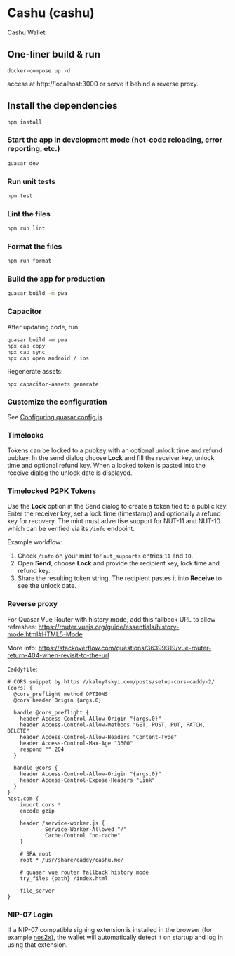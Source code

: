 # Cashu (cashu)

Cashu Wallet

## One-liner build & run

```
docker-compose up -d
```

access at http://localhost:3000 or serve it behind a reverse proxy.

## Install the dependencies

```bash
npm install
```

### Start the app in development mode (hot-code reloading, error reporting, etc.)

```bash
quasar dev
```

### Run unit tests

```bash
npm test
```

### Lint the files

```bash
npm run lint
```

### Format the files

```bash
npm run format
```

### Build the app for production

```bash
quasar build -m pwa
```

### Capacitor

After updating code, run:

```
quasar build -m pwa
npx cap copy
npx cap sync
npx cap open android / ios
```

Regenerate assets:

```
npx capacitor-assets generate
```

### Customize the configuration

See [Configuring quasar.config.js](https://v2.quasar.dev/quasar-cli-webpack/quasar-config-js).

### Timelocks

Tokens can be locked to a pubkey with an optional unlock time and refund pubkey.
In the send dialog choose **Lock** and fill the receiver key, unlock time and
optional refund key. When a locked token is pasted into the receive dialog the
unlock date is displayed.

### Timelocked P2PK Tokens

Use the **Lock** option in the Send dialog to create a token tied to a public key. Enter the receiver key, set a lock time (timestamp) and optionally a refund key for recovery. The mint must advertise support for NUT-11 and NUT-10 which can be verified via its `/info` endpoint.

Example workflow:

1. Check `/info` on your mint for `nut_supports` entries `11` and `10`.
2. Open **Send**, choose **Lock** and provide the recipient key, lock time and refund key.
3. Share the resulting token string. The recipient pastes it into **Receive** to see the unlock date.

### Reverse proxy

For Quasar Vue Router with history mode, add this fallback URL to allow refreshes: https://router.vuejs.org/guide/essentials/history-mode.html#HTML5-Mode

More info: https://stackoverflow.com/questions/36399319/vue-router-return-404-when-revisit-to-the-url

`Caddyfile`:

```
# CORS snippet by https://kalnytskyi.com/posts/setup-cors-caddy-2/
(cors) {
  @cors_preflight method OPTIONS
  @cors header Origin {args.0}

  handle @cors_preflight {
    header Access-Control-Allow-Origin "{args.0}"
    header Access-Control-Allow-Methods "GET, POST, PUT, PATCH, DELETE"
    header Access-Control-Allow-Headers "Content-Type"
    header Access-Control-Max-Age "3600"
    respond "" 204
  }

  handle @cors {
    header Access-Control-Allow-Origin "{args.0}"
    header Access-Control-Expose-Headers "Link"
  }
}
host.com {
    import cors *
    encode gzip

    header /service-worker.js {
            Service-Worker-Allowed "/"
            Cache-Control "no-cache"
    }

    # SPA root
    root * /usr/share/caddy/cashu.me/

    # quasar vue router fallback history mode
    try_files {path} /index.html

    file_server
}
```

### NIP-07 Login

If a NIP-07 compatible signing extension is installed in the browser (for example [nos2x](https://github.com/fiatjaf/nos2x)), the wallet will automatically detect it on startup and log in using that extension.
